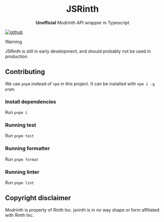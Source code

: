 <h1 align="center"> JSRinth </h1>
<p align="center"><strong>Unofficial</strong> Modrinth API wrapper in Typescript</p>

[![github](https://cdn.jsdelivr.net/npm/@intergrav/devins-badges@3/assets/cozy/available/github_vector.svg)](https://github.com/Erb3/jsrinth)

> [!WARNING]
> JSRinth is still in early development, and should probably not be used in production.

## Contributing

We use `pnpm` instead of `npm` in this project. It can be installed with `npm i -g pnpm`.

### Install dependencies

Run `pnpm i`

### Running test

Run `pnpm test`

### Running formatter

Run `pnpm format`

### Running linter

Run `pnpm lint`

## Copyright disclaimer

Modrinth is property of Rinth Inc. jsrinth is in no way shape or form affiliated with Rinth Inc.
